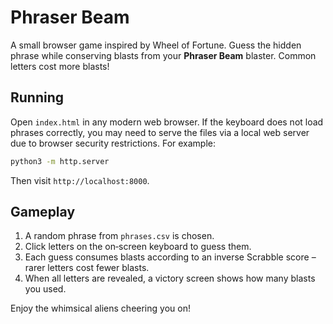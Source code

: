# Phraser Beam

A small browser game inspired by Wheel of Fortune. Guess the hidden phrase while conserving blasts from your **Phraser Beam** blaster. Common letters cost more blasts!

## Running

Open `index.html` in any modern web browser. If the keyboard does not load phrases correctly, you may need to serve the files via a local web server due to browser security restrictions. For example:

```bash
python3 -m http.server
```

Then visit `http://localhost:8000`.

## Gameplay

1. A random phrase from `phrases.csv` is chosen.
2. Click letters on the on‑screen keyboard to guess them.
3. Each guess consumes blasts according to an inverse Scrabble score – rarer letters cost fewer blasts.
4. When all letters are revealed, a victory screen shows how many blasts you used.

Enjoy the whimsical aliens cheering you on!
